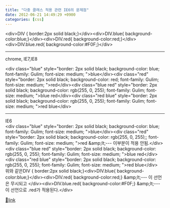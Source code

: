 ```yaml
---
title: "다중 클래스 적용 관련 IE6의 문제점"
date: 2012-06-21 14:49:29 +0900
categories: [css]
---
```


&lt;div&gt;DIV { border:2px solid black;}&lt;/div&gt;&lt;div&gt;DIV.blue{ background-color:blue;}&lt;/div&gt;&lt;div&gt;DIV.red{ background-color:red;}&lt;/div&gt;&lt;div&gt;DIV.blue.red{ background-color:#F0F;}&lt;/div&gt;  
- - - - - -

chrome, IE7,IE8  
  
&lt;div class="blue" style="border: 2px solid black; background-color: blue; font-family: Gulim; font-size: medium; "&gt;blue&lt;/div&gt;&lt;div class="red" style="border: 2px solid black; background-color: red; font-family: Gulim; font-size: medium; "&gt;red&lt;/div&gt;&lt;div class="blue red" style="border: 2px solid black; background-color: rgb(255, 0, 255); font-family: Gulim; font-size: medium; "&gt;blue red&lt;/div&gt;&lt;div class="red blue" style="border: 2px solid black; background-color: rgb(255, 0, 255); font-family: Gulim; font-size: medium; "&gt;red blue&lt;/div&gt;  
  
  
- - - - - -

IE6  
&lt;div class="blue" style="border: 2px solid black; background-color: blue; font-family: Gulim; font-size: medium; "&gt;blue&lt;/div&gt;&lt;div class="red" style="border: 2px solid black; background-color: rgb(255, 0, 255);; font-family: Gulim; font-size: medium; "&gt;red &amp;amp;lt;--- 이부분이 적용 안됨.&lt;/div&gt;&lt;div class="blue red" style="border: 2px solid black; background-color: rgb(255, 0, 255); font-family: Gulim; font-size: medium; "&gt;blue red&lt;/div&gt;&lt;div class="red blue" style="border: 2px solid black; background-color: rgb(255, 0, 255); font-family: Gulim; font-size: medium; "&gt;red blue&lt;/div&gt;  
위와 같은DIV { border:2px solid black;}&lt;div&gt;DIV.blue{ background-color:blue;}&lt;/div&gt;&lt;div&gt;DIV.red{ background-color:red;} &amp;amp;lt;--- 이 선언은 무시되고 &lt;/div&gt;&lt;div&gt;DIV.blue.red{ background-color:#F0F;} &amp;amp;lt;--- 이 선언으로 .red가 적용된다.&lt;/div&gt;  



[🔗link](http://www.mins01.com/mh/tech/read/779)